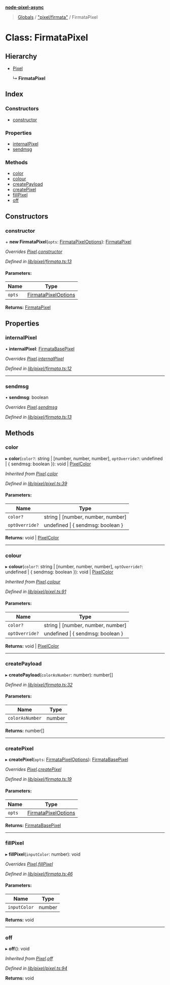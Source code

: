 **[node-pixel-async](../README.md)**

> [Globals](../globals.md) / ["pixel/firmata"](../modules/_pixel_firmata_.md) / FirmataPixel

# Class: FirmataPixel

## Hierarchy

* [Pixel](_pixel_pixel_.pixel.md)

  ↳ **FirmataPixel**

## Index

### Constructors

* [constructor](_pixel_firmata_.firmatapixel.md#constructor)

### Properties

* [internalPixel](_pixel_firmata_.firmatapixel.md#internalpixel)
* [sendmsg](_pixel_firmata_.firmatapixel.md#sendmsg)

### Methods

* [color](_pixel_firmata_.firmatapixel.md#color)
* [colour](_pixel_firmata_.firmatapixel.md#colour)
* [createPayload](_pixel_firmata_.firmatapixel.md#createpayload)
* [createPixel](_pixel_firmata_.firmatapixel.md#createpixel)
* [fillPixel](_pixel_firmata_.firmatapixel.md#fillpixel)
* [off](_pixel_firmata_.firmatapixel.md#off)

## Constructors

### constructor

\+ **new FirmataPixel**(`opts`: [FirmataPixelOptions](../interfaces/_types_.firmatapixeloptions.md)): [FirmataPixel](_pixel_firmata_.firmatapixel.md)

*Overrides [Pixel](_pixel_pixel_.pixel.md).[constructor](_pixel_pixel_.pixel.md#constructor)*

*Defined in [lib/pixel/firmata.ts:13](https://github.com/hweeks/node-pixel-async/blob/e2c8d0c/lib/pixel/firmata.ts#L13)*

#### Parameters:

Name | Type |
------ | ------ |
`opts` | [FirmataPixelOptions](../interfaces/_types_.firmatapixeloptions.md) |

**Returns:** [FirmataPixel](_pixel_firmata_.firmatapixel.md)

## Properties

### internalPixel

•  **internalPixel**: [FirmataBasePixel](../interfaces/_types_.firmatabasepixel.md)

*Overrides [Pixel](_pixel_pixel_.pixel.md).[internalPixel](_pixel_pixel_.pixel.md#internalpixel)*

*Defined in [lib/pixel/firmata.ts:12](https://github.com/hweeks/node-pixel-async/blob/e2c8d0c/lib/pixel/firmata.ts#L12)*

___

### sendmsg

•  **sendmsg**: boolean

*Overrides [Pixel](_pixel_pixel_.pixel.md).[sendmsg](_pixel_pixel_.pixel.md#sendmsg)*

*Defined in [lib/pixel/firmata.ts:13](https://github.com/hweeks/node-pixel-async/blob/e2c8d0c/lib/pixel/firmata.ts#L13)*

## Methods

### color

▸ **color**(`color?`: string \| [number, number, number], `optOverride?`: undefined \| { sendmsg: boolean  }): void \| [PixelColor](../interfaces/_types_.pixelcolor.md)

*Inherited from [Pixel](_pixel_pixel_.pixel.md).[color](_pixel_pixel_.pixel.md#color)*

*Defined in [lib/pixel/pixel.ts:39](https://github.com/hweeks/node-pixel-async/blob/e2c8d0c/lib/pixel/pixel.ts#L39)*

#### Parameters:

Name | Type |
------ | ------ |
`color?` | string \| [number, number, number] |
`optOverride?` | undefined \| { sendmsg: boolean  } |

**Returns:** void \| [PixelColor](../interfaces/_types_.pixelcolor.md)

___

### colour

▸ **colour**(`color?`: string \| [number, number, number], `optOverride?`: undefined \| { sendmsg: boolean  }): void \| [PixelColor](../interfaces/_types_.pixelcolor.md)

*Inherited from [Pixel](_pixel_pixel_.pixel.md).[colour](_pixel_pixel_.pixel.md#colour)*

*Defined in [lib/pixel/pixel.ts:91](https://github.com/hweeks/node-pixel-async/blob/e2c8d0c/lib/pixel/pixel.ts#L91)*

#### Parameters:

Name | Type |
------ | ------ |
`color?` | string \| [number, number, number] |
`optOverride?` | undefined \| { sendmsg: boolean  } |

**Returns:** void \| [PixelColor](../interfaces/_types_.pixelcolor.md)

___

### createPayload

▸ **createPayload**(`colorAsNumber`: number): number[]

*Defined in [lib/pixel/firmata.ts:32](https://github.com/hweeks/node-pixel-async/blob/e2c8d0c/lib/pixel/firmata.ts#L32)*

#### Parameters:

Name | Type |
------ | ------ |
`colorAsNumber` | number |

**Returns:** number[]

___

### createPixel

▸ **createPixel**(`opts`: [FirmataPixelOptions](../interfaces/_types_.firmatapixeloptions.md)): [FirmataBasePixel](../interfaces/_types_.firmatabasepixel.md)

*Overrides [Pixel](_pixel_pixel_.pixel.md).[createPixel](_pixel_pixel_.pixel.md#createpixel)*

*Defined in [lib/pixel/firmata.ts:19](https://github.com/hweeks/node-pixel-async/blob/e2c8d0c/lib/pixel/firmata.ts#L19)*

#### Parameters:

Name | Type |
------ | ------ |
`opts` | [FirmataPixelOptions](../interfaces/_types_.firmatapixeloptions.md) |

**Returns:** [FirmataBasePixel](../interfaces/_types_.firmatabasepixel.md)

___

### fillPixel

▸ **fillPixel**(`inputColor`: number): void

*Overrides [Pixel](_pixel_pixel_.pixel.md).[fillPixel](_pixel_pixel_.pixel.md#fillpixel)*

*Defined in [lib/pixel/firmata.ts:46](https://github.com/hweeks/node-pixel-async/blob/e2c8d0c/lib/pixel/firmata.ts#L46)*

#### Parameters:

Name | Type |
------ | ------ |
`inputColor` | number |

**Returns:** void

___

### off

▸ **off**(): void

*Inherited from [Pixel](_pixel_pixel_.pixel.md).[off](_pixel_pixel_.pixel.md#off)*

*Defined in [lib/pixel/pixel.ts:94](https://github.com/hweeks/node-pixel-async/blob/e2c8d0c/lib/pixel/pixel.ts#L94)*

**Returns:** void
